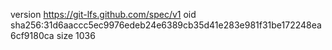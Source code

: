 version https://git-lfs.github.com/spec/v1
oid sha256:31d6aaccc5ec9976edeb24e6389cb35d41e283e981f31be172248ea6cf9180ca
size 1036
